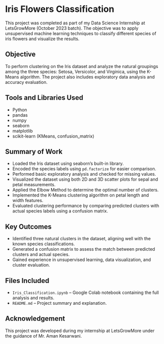 # Iris Flowers Classification

This project was completed as part of my Data Science Internship at LetsGrowMore (October 2023 batch). The objective was to apply unsupervised machine learning techniques to classify different species of iris flowers and visualize the results.

## Objective

To perform clustering on the Iris dataset and analyze the natural groupings among the three species: Setosa, Versicolor, and Virginica, using the K-Means algorithm. The project also includes exploratory data analysis and accuracy evaluation.

## Tools and Libraries Used

- Python
- pandas
- numpy
- seaborn
- matplotlib
- scikit-learn (KMeans, confusion_matrix)

## Summary of Work

- Loaded the Iris dataset using seaborn’s built-in library.
- Encoded the species labels using `pd.factorize` for easier comparison.
- Performed basic exploratory analysis and checked for missing values.
- Visualized the dataset using both 2D and 3D scatter plots for sepal and petal measurements.
- Applied the Elbow Method to determine the optimal number of clusters.
- Implemented the K-Means clustering algorithm on petal length and width features.
- Evaluated clustering performance by comparing predicted clusters with actual species labels using a confusion matrix.

## Key Outcomes

- Identified three natural clusters in the dataset, aligning well with the known species classifications.
- Generated a confusion matrix to assess the match between predicted clusters and actual species.
- Gained experience in unsupervised learning, data visualization, and cluster evaluation.

## Files Included

- `Iris_Classification.ipynb` – Google Colab notebook containing the full analysis and results.
- `README.md` – Project summary and explanation.

## Acknowledgement

This project was developed during my internship at LetsGrowMore under the guidance of Mr. Aman Kesarwani.
